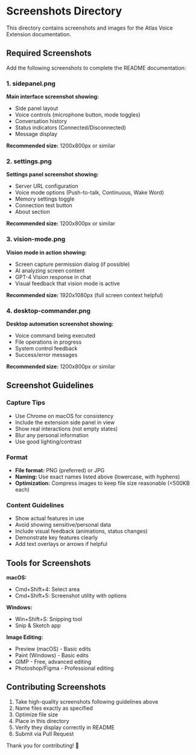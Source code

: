 # Screenshots Directory

This directory contains screenshots and images for the Atlas Voice Extension documentation.

## Required Screenshots

Add the following screenshots to complete the README documentation:

### 1. sidepanel.png
**Main interface screenshot showing:**
- Side panel layout
- Voice controls (microphone button, mode toggles)
- Conversation history
- Status indicators (Connected/Disconnected)
- Message display

**Recommended size:** 1200x800px or similar

### 2. settings.png
**Settings panel screenshot showing:**
- Server URL configuration
- Voice mode options (Push-to-talk, Continuous, Wake Word)
- Memory settings toggle
- Connection test button
- About section

**Recommended size:** 1200x800px or similar

### 3. vision-mode.png
**Vision mode in action showing:**
- Screen capture permission dialog (if possible)
- AI analyzing screen content
- GPT-4 Vision response in chat
- Visual feedback that vision mode is active

**Recommended size:** 1920x1080px (full screen context helpful)

### 4. desktop-commander.png
**Desktop automation screenshot showing:**
- Voice command being executed
- File operations in progress
- System control feedback
- Success/error messages

**Recommended size:** 1200x800px or similar

## Screenshot Guidelines

### Capture Tips
- Use Chrome on macOS for consistency
- Include the extension side panel in view
- Show real interactions (not empty states)
- Blur any personal information
- Use good lighting/contrast

### Format
- **File format:** PNG (preferred) or JPG
- **Naming:** Use exact names listed above (lowercase, with hyphens)
- **Optimization:** Compress images to keep file size reasonable (<500KB each)

### Content Guidelines
- Show actual features in use
- Avoid showing sensitive/personal data
- Include visual feedback (animations, status changes)
- Demonstrate key features clearly
- Add text overlays or arrows if helpful

## Tools for Screenshots

**macOS:**
- Cmd+Shift+4: Select area
- Cmd+Shift+5: Screenshot utility with options

**Windows:**
- Win+Shift+S: Snipping tool
- Snip & Sketch app

**Image Editing:**
- Preview (macOS) - Basic edits
- Paint (Windows) - Basic edits
- GIMP - Free, advanced editing
- Photoshop/Figma - Professional editing

## Contributing Screenshots

1. Take high-quality screenshots following guidelines above
2. Name files exactly as specified
3. Optimize file size
4. Place in this directory
5. Verify they display correctly in README
6. Submit via Pull Request

Thank you for contributing! 🚀

